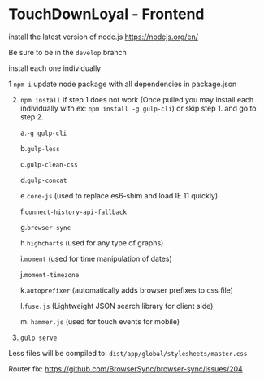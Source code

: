 # TouchDownLoyal - Frontend

install the latest version of node.js https://nodejs.org/en/

Be sure to be in the `develop` branch

install each one individually

1 `npm i` update node package with all dependencies in package.json

2. `npm install` if step 1 does not work (Once pulled you may install each individually with ex: `npm install -g gulp-cli`) or skip step 1. and go to step 2.

      a.`-g gulp-cli`

      b.`gulp-less`

      c.`gulp-clean-css`

      d.`gulp-concat`

      e.`core-js` (used to replace es6-shim and load IE 11 quickly)

      f.`connect-history-api-fallback`

      g.`browser-sync`

      h.`highcharts` (used for any type of graphs)

      i.`moment` (used for time manipulation of dates)

      j.`moment-timezone`

      k.`autoprefixer` (automatically adds browser prefixes to css file)

      l.`fuse.js` (Lightweight JSON search library for client side)

      m. `hammer.js` (used for touch events for mobile)

3. `gulp serve`

Less files will be compiled to: `dist/app/global/stylesheets/master.css`


Router fix:
https://github.com/BrowserSync/browser-sync/issues/204

